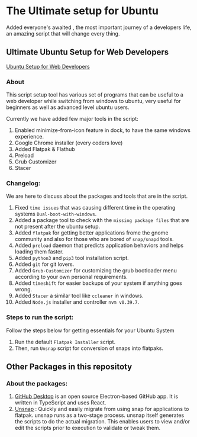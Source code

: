 # The Ultimate setup for Ubuntu
Added everyone's awaited , the most important journey of a developers life, an amazing script that will change every thing.

## Ultimate Ubuntu Setup for Web Developers
[Ubuntu Setup for Web Developers](https://github.com/sudsarkar13/Ultimate-Ubuntu-Setup-for-Web-Developers/blob/main/Ultimate%20Ubuntu%20Setup%20for%20Web%20Developers.sh)

### About
This script setup tool has various set of programs that can be useful to a web developer while switching from windows to ubuntu, very useful for beginners as well as advanced level ubuntu users.

Currently we have added few major tools in the script:
1. Enabled minimize-from-icon feature in dock, to have the same windows experience.
2. Google Chrome installer (every coders love)
3. Added Flatpak & Flathub
4. Preload
5. Grub Customizer
6. Stacer

### Changelog:
We are here to discuss about the packages and tools that are in the script.
1. Fixed `time issues` that was causing different time in the operating systems `Dual-boot-with-windows`.
2. Added a package tool to check with the `missing package files` that are not present after the ubuntu setup.
3. Added `flatpak` for getting better applications frome the gnome community and also for those who are bored of `snap/snapd` tools.
4. Added `preload` daemon that predicts application behaviors and helps loading them faster.
5. Added `python3` and `pip3` tool installation script.
6. Added `git` for git lovers.
7. Added `Grub-Customizer` for customizing the grub bootloader menu according to your own personal requirements.
8. Added `timeshift` for easier backups of your system if anything goes wrong.
9. Added `Stacer` a similar tool like `ccleaner` in windows.
10. Added `Node.js` installer and controller `nvm v0.39.7`.

### Steps to run the script:
Follow the steps below for getting essentials for your Ubuntu System
1. Run the default `Flatpak Installer` script.
2. Then, run `Unsnap` script for conversion of snaps into flatpaks.

## Other Packages in this repositoty
### About the packages:

1. [GitHub Desktop](https://github.com/sudsarkar13/Ultimate-Ubuntu-Setup-for-Web-Developers/tree/main/GitHub%20Desktop) is an open source Electron-based GitHub app. It is written in TypeScript and uses React.
2. [Unsnap](https://github.com/sudsarkar13/Ultimate-Ubuntu-Setup-for-Web-Developers/tree/main/Unsnap) : Quickly and easily migrate from using snap for applications to flatpak. unsnap runs as a two-stage process. unsnap itself generates the scripts to do the actual migration. This enables users to view and/or edit the scripts prior to execution to validate or tweak them.